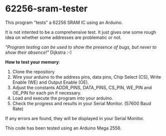 # 62256-sram-tester

This program "tests" a 62256 SRAM IC using an Arduino. 

It is not intented to be a comprehensive test. It just gives one some rough idea on whether some addresses are problematic or not. 

*"Program testing can be used to show the presence of bugs, but never to show their absence!"* Dijkstra 
:-)

**How to test your memory**: 
1. Clone the repository
2. Wire your arduino to the address pins, data pins, Chip Select (CS), Write Enable (WE) and Output Enable (OE).
3. Adjust the constants ADDR_PINS, DATA_PINS, CS_PIN, WE_PIN and OE_PIN for each pin if necessary.
4. Load and execute the program into your arduino.
5. Check the progress and results in your Serial Monitor. (57600 Baud Rate)

If any errors are found, they will be displayed in your Serial Monitor.

This code has been tested using an Arduino Mega 2556.
